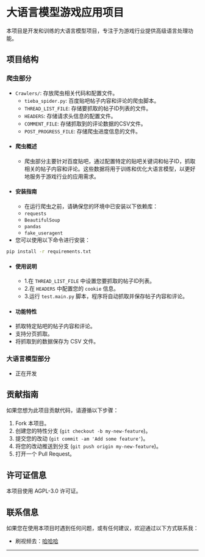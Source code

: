 # 大语言模型游戏应用项目
本项目是开发和训练的大语言模型项目，专注于为游戏行业提供高级语言处理功能。
## 项目结构
### 爬虫部分
- `Crawlers/`: 存放爬虫相关代码和配置文件。
  - `tieba_spider.py`: 百度贴吧帖子内容和评论的爬虫脚本。
  - `THREAD_LIST_FILE`: 存储要抓取的帖子ID列表的文件。
  - `HEADERS`: 存储请求头信息的配置文件。
  - `COMMENT_FILE`: 存储抓取到的评论数据的CSV文件。
  - `POST_PROGRESS_FILE`: 存储爬虫进度信息的文件。
- #### 爬虫概述
  - 爬虫部分主要针对百度贴吧，通过配置特定的贴吧关键词和帖子ID，抓取相关的帖子内容和评论。这些数据将用于训练和优化大语言模型，以更好地服务于游戏行业的应用需求。
- #### 安装指南
  - 在运行爬虫之前，请确保您的环境中已安装以下依赖库：
  - `requests`
  - `BeautifulSoup`
  - `pandas`
  - `fake_useragent`
- 您可以使用以下命令进行安装：
```bash
pip install -r requirements.txt
```
- #### 使用说明
  - 1.在 `THREAD_LIST_FILE` 中设置您要抓取的帖子ID列表。
  - 2.在 `HEADERS` 中配置您的 `cookie` 信息。
  - 3.运行 `test.main.py` 脚本，程序将自动抓取并保存帖子内容和评论。
- #### 功能特性
- 抓取特定贴吧的帖子内容和评论。
- 支持分页抓取。
- 将抓取到的数据保存为 CSV 文件。
### 大语言模型部分
- 正在开发
## 贡献指南
如果您想为此项目贡献代码，请遵循以下步骤：
1. Fork 本项目。
2. 创建您的特性分支 (`git checkout -b my-new-feature`)。
3. 提交您的改动 (`git commit -am 'Add some feature'`)。
4. 将您的改动推送到分支 (`git push origin my-new-feature`)。
5. 打开一个 Pull Request。
## 许可证信息
本项目使用 AGPL-3.0 许可证。
## 联系信息
如果您在使用本项目时遇到任何问题，或有任何建议，欢迎通过以下方式联系我：
- 刷视频去：[哈哈哈](www.bilibili.com)
---
